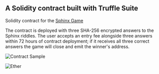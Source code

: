 ## A Solidity contract built with Truffle Suite

Solidity contract for the [Sphinx Game](https://github.com/gabriel-sk-williams/solidity-sphinx-contract)

The contract is deployed with three SHA-256 encrypted answers to the Sphinx riddles. The user accepts an entry fee alongside three answers within 72 hours of contract deployment; if it receives all three correct answers the game will close and emit the winner's address.

![Contract Sample](/../media/jpg/contract_sample.jpg?raw=true "Contract Sample")

![Ether](/../media/jpg/etherscan.jpg?raw=true "Etherscan")



